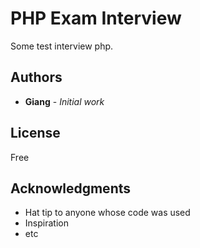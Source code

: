 # PHP Exam Interview

Some test interview php.

## Authors

* **Giang** - *Initial work*

## License

Free

## Acknowledgments

* Hat tip to anyone whose code was used
* Inspiration
* etc
